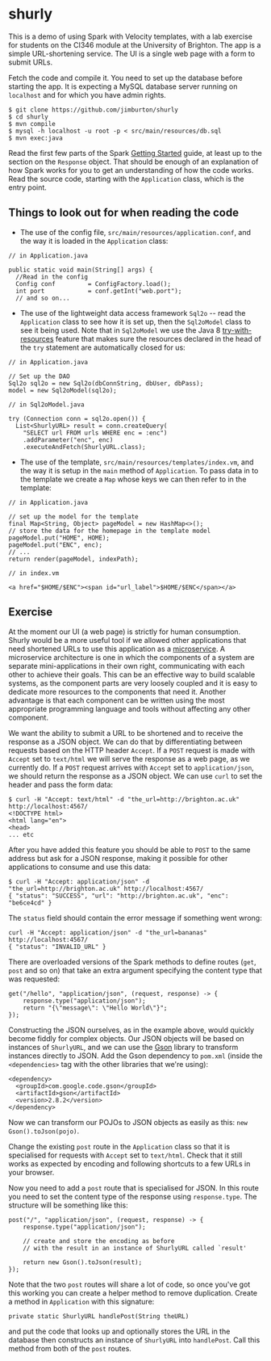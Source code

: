 # shurly

This is a demo of using Spark with Velocity templates, with a lab exercise for students
on the CI346 module at the University of Brighton. The app is a 
simple URL-shortening service. The UI is a single web page with a 
form to submit URLs.

Fetch the code and compile it. You need to set up the database before
starting the app. It is expecting a MySQL database server running on 
`localhost` and for which you have admin rights.

```
$ git clone https://github.com/jimburton/shurly
$ cd shurly
$ mvn compile
$ mysql -h localhost -u root -p < src/main/resources/db.sql
$ mvn exec:java
```
Read the first few parts of the Spark [Getting Started](http://sparkjava.com/documentation) 
guide, at least up to the section on the `Response` object. That should be enough of an
explanation of how Spark works for you to get an understanding of how the code works. 
Read the source code, starting with the `Application` class, which is the entry point. 

## Things to look out for when reading the code

+ The use of the config file, `src/main/resources/application.conf`,
and the way it is loaded in the `Application` class:
```
// in Application.java

public static void main(String[] args) {
  //Read in the config
  Config conf         = ConfigFactory.load();
  int port            = conf.getInt("web.port");
  // and so on...
```
+ The use of the lightweight data access framework `Sql2o` -- read
the `Application` class to see how it is set up, then the `Sql2oModel` class
to see it being used. Note that in `Sql2oModel` we use the Java 8 
[try-with-resources](https://docs.oracle.com/javase/tutorial/essential/exceptions/tryResourceClose.html) feature
that makes sure the resources declared in the head of the `try` statement are automatically
closed for us:
```
// in Application.java

// Set up the DAO
Sql2o sql2o = new Sql2o(dbConnString, dbUser, dbPass);
model = new Sql2oModel(sql2o);

// in Sql2oModel.java

try (Connection conn = sql2o.open()) {
  List<ShurlyURL> result = conn.createQuery(
    "SELECT url FROM urls WHERE enc = :enc")
    .addParameter("enc", enc)
    .executeAndFetch(ShurlyURL.class);
```
+ The use of the template, `src/main/resources/templates/index.vm`,
and the way it is setup in the `main` method of `Application`. To pass data in to the template we
create a `Map` whose keys we can then refer to in the template:

```
// in Application.java

// set up the model for the template
final Map<String, Object> pageModel = new HashMap<>();
// store the data for the homepage in the template model
pageModel.put("HOME", HOME);
pageModel.put("ENC", enc);
// ...
return render(pageModel, indexPath);
            
// in index.vm

<a href="$HOME/$ENC"><span id="url_label">$HOME/$ENC</span></a>
```

## Exercise

At the moment our UI (a web page) is strictly for human consumption. Shurly would be a more useful
tool if we allowed other applications that need shortened URLs to use this application 
as a [microservice](https://en.wikipedia.org/wiki/Microservices). A microservice architecture is 
one in which the components of a system are separate mini-applications in their own right, 
communicating with each other to achieve their goals. This can be an effective way to build 
scalable systems, as the component parts are very loosely coupled and it is easy to
dedicate more resources to the components that need it. Another advantage is that each component
can be written using the most appropriate programming language and tools without affecting any
other component.

We want the ability to submit a URL to be shortened and to receive the response as a JSON object.
We can do that by differentiating between requests based on the HTTP header `Accept`. If a `POST` 
request is made with `Accept` set to `text/html` we will serve the response as a web page, as we 
currently do. If a `POST` request arrives with `Accept` set to `application/json`, we should return 
the response as a JSON object. We can use `curl` to set the header and pass the form data:

```
$ curl -H "Accept: text/html" -d "the_url=http://brighton.ac.uk" http://localhost:4567/
<!DOCTYPE html>
<html lang="en">
<head>
... etc
```

After you have added this feature you should be able to `POST` to the same address but ask for a
JSON response, making it possible for other applications to consume and use this data:

```
$ curl -H "Accept: application/json" -d "the_url=http://brighton.ac.uk" http://localhost:4567/
{ "status": "SUCCESS", "url": "http://brighton.ac.uk", "enc": "be6ce4cd" }
```

The `status` field should contain the error message if something went wrong:

```
curl -H "Accept: application/json" -d "the_url=bananas" http://localhost:4567/
{ "status": "INVALID_URL" }
```

There are overloaded versions of the Spark methods to define routes (`get`, `post` and so on) that
take an extra argument specifying the content type that was requested:

```
get("/hello", "application/json", (request, response) -> {
    response.type("application/json");
    return "{\"message\": \"Hello World\"}";
});
```

Constructing the JSON ourselves, as in the example above, would quickly become fiddly for complex
objects. Our JSON objects will be based on instances of `ShurlyURL`, and we can use the 
[Gson](https://github.com/google/gson) library to transform instances directly to JSON. Add the Gson 
dependency to `pom.xml` (inside the `<dependencies>` tag with the other libraries that we're 
using):

```
<dependency>
  <groupId>com.google.code.gson</groupId>
  <artifactId>gson</artifactId>
  <version>2.8.2</version>
</dependency>  
``` 

Now we can transform our POJOs to JSON objects as easily as this: `new Gson().toJson(pojo)`.

Change the existing `post` route in the `Application` class so that it is specialised for requests
with `Accept` set to `text/html`. Check that it still works as expected by encoding and 
following shortcuts to a few URLs in your browser.
 
Now you need to add a `post` route that is specialised for JSON. In this route you need to set the 
content type of the response using `response.type`. The structure will be something like this:

```
post("/", "application/json", (request, response) -> {
    response.type("application/json");
    
    // create and store the encoding as before
    // with the result in an instance of ShurlyURL called `result'
 
    return new Gson().toJson(result);
});
```

Note that the two `post` routes will share a lot of code, so once you've got this working you can 
create a helper method to remove duplication. Create a method in `Application` with this signature:

```
private static ShurlyURL handlePost(String theURL)
```

and put the code that looks up and optionally stores the URL in the database then constructs an 
instance of `ShurlyURL` into `handlePost`. Call this method from both of the `post` routes.
